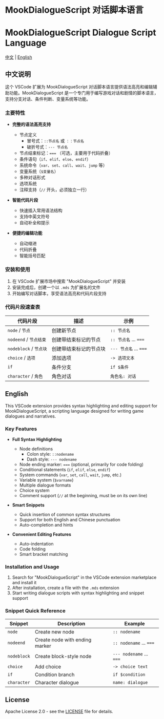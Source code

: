 # MookDialogueScript 对话脚本语言
# MookDialogueScript Dialogue Script Language

[中文](#chinese) | [English](#english)

<a name="chinese"></a>
## 中文说明

这个 VSCode 扩展为 MookDialogueScript 对话脚本语言提供语法高亮和编辑辅助功能。MookDialogueScript 是一个专门用于编写游戏对话和剧情的脚本语言，支持分支对话、条件判断、变量系统等功能。

### 主要特性

- **完整的语法高亮支持**
  - 节点定义
    - 冒号式：`::节点名` 或 `：：节点名`
    - 破折号式：`--- 节点名`
  - 节点结束标记：`===` （可选，主要用于代码折叠）
  - 条件语句（`if`、`elif`、`else`、`endif`）
  - 系统命令（`var`、`set`、`call`、`wait`、`jump` 等）
  - 变量系统（`$变量名`）
  - 多种对话形式
  - 选项系统
  - 注释支持（`//` 开头，必须独立一行）

- **智能代码片段**
  - 快速插入常用语法结构
  - 支持中英文符号
  - 自动补全和提示

- **便捷的编辑功能**
  - 自动缩进
  - 代码折叠
  - 智能括号匹配

### 安装和使用

1. 在 VSCode 扩展市场中搜索 "MookDialogueScript" 并安装
2. 安装完成后，创建一个以 `.mds` 为扩展名的文件
3. 开始编写对话脚本，享受语法高亮和代码片段支持

### 代码片段速查表

| 代码片段 | 描述 | 示例 |
|---------|------|------|
| `node` / `节点` | 创建新节点 | `:: 节点名` |
| `nodeend` / `节点结束` | 创建带结束标记的节点 | `:: 节点名` ... `===` |
| `nodeblock` / `节点块` | 创建带结束标记的节点块 | `--- 节点名` ... `===` |
| `choice` / `选项` | 添加选项 | `-> 选项文本` |
| `if` | 条件分支 | `if $条件` |
| `character` / `角色` | 角色对话 | `角色名: 对话` |


<a name="english"></a>
## English

This VSCode extension provides syntax highlighting and editing support for MookDialogueScript, a scripting language designed for writing game dialogues and narratives.

### Key Features

- **Full Syntax Highlighting**
  - Node definitions
    - Colon style: `::nodename`
    - Dash style: `--- nodename`
  - Node ending marker: `===` (optional, primarily for code folding)
  - Conditional statements (`if`, `elif`, `else`, `endif`)
  - System commands (`var`, `set`, `call`, `wait`, `jump`, etc.)
  - Variable system (`$varname`)
  - Multiple dialogue formats
  - Choice system
  - Comment support (`//` at the beginning, must be on its own line)

- **Smart Snippets**
  - Quick insertion of common syntax structures
  - Support for both English and Chinese punctuation
  - Auto-completion and hints

- **Convenient Editing Features**
  - Auto-indentation
  - Code folding
  - Smart bracket matching

### Installation and Usage

1. Search for "MookDialogueScript" in the VSCode extension marketplace and install it
2. After installation, create a file with the `.mds` extension
3. Start writing dialogue scripts with syntax highlighting and snippet support

### Snippet Quick Reference

| Snippet | Description | Example |
|---------|-------------|---------|
| `node` | Create new node | `:: nodename` |
| `nodeend` | Create node with ending marker | `:: nodename` ... `===` |
| `nodeblock` | Create block-style node | `--- nodename` ... `===` |
| `choice` | Add choice | `-> choice text` |
| `if` | Condition branch | `if $condition` |
| `character` | Character dialogue | `name: dialogue` |


## License

Apache License 2.0 - see the [LICENSE](LICENSE.txt) file for details.
